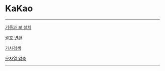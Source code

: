 # KaKao

---

[기둥과 보 설치](KaKao%20d9d8d819581344299d91432f5354b3c2/%E1%84%80%E1%85%B5%E1%84%83%E1%85%AE%E1%86%BC%E1%84%80%E1%85%AA%20%E1%84%87%E1%85%A9%20%E1%84%89%E1%85%A5%E1%86%AF%E1%84%8E%E1%85%B5%20e42a32d2cb0d400e96ba09dec838d292.md)

[괄호 변환](KaKao%20d9d8d819581344299d91432f5354b3c2/%E1%84%80%E1%85%AA%E1%86%AF%E1%84%92%E1%85%A9%20%E1%84%87%E1%85%A7%E1%86%AB%E1%84%92%E1%85%AA%E1%86%AB%20a5bbd293387a4a3ba8c8544eabde7770.md)

[가사검색](KaKao%20d9d8d819581344299d91432f5354b3c2/%E1%84%80%E1%85%A1%E1%84%89%E1%85%A1%E1%84%80%E1%85%A5%E1%86%B7%E1%84%89%E1%85%A2%E1%86%A8%20bbe07ce265404736ac98208422f6bfbc.md)

[문자열 압축](KaKao%20d9d8d819581344299d91432f5354b3c2/%E1%84%86%E1%85%AE%E1%86%AB%E1%84%8C%E1%85%A1%E1%84%8B%E1%85%A7%E1%86%AF%20%E1%84%8B%E1%85%A1%E1%86%B8%E1%84%8E%E1%85%AE%E1%86%A8%204e9acfdca25b45e1b7b0b82097a1b654.md)

---